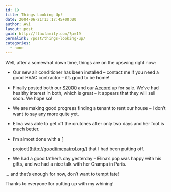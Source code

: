 ```yaml
---
id: 19
title: Things Looking Up!
date: 2004-06-21T13:17:45+00:00
author: Avi
layout: post
guid: http://flaxfamily.com/?p=19
permalink: /post/things-looking-up/
categories:
  - none
---
```

Well, after a somewhat down time, things are on the upswing right now:

  * Our new air conditioner has been installed &#8211; contact me if you need a good HVAC contractor &#8211; it&#8217;s good to be home!
  * Finally posted both our [S2000](http://s2k.aviflax.com/) and our [Accord](http://baltimore.craigslist.org/car/34251282.html) up for sale. We&#8217;ve had healthy interest in both, which is great &#8211; it appears that they will sell soon. We hope so!
  * We are making good progress finding a tenant to rent our house &#8211; I don&#8217;t want to say any more quite yet.
  * Elina was able to get off the crutches after only two days and her foot is much better.
  * I&#8217;m almost done with a [
  
    project](http://goodtimepatrol.org/) that I had been putting off.
  * We had a good father&#8217;s day yesterday &#8211; Elina&#8217;s pop was happy with his gifts, and we had a nice talk with her Grampa in Paris.

&#8230; and that&#8217;s enough for now, don&#8217;t want to tempt fate!

Thanks to everyone for putting up with my whining!